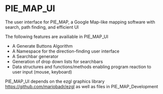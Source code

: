 # PIE_MAP_UI
The user interface for PIE_MAP, a Google Map-like mapping software with search, path finding, and efficient UI

The following features are availiable in PIE_MAP_UI
- A Generate Buttons Algorithm
- A Namespace for the direction-finding user interface
- A Searchbar generator
- Generation of drop down lists for searchbars
- Data structures and functions/methods enabling program reaction to user input (mouse, keyboard)

PIE_MAP_UI depends on the ezgl graphics library https://github.com/mariobadr/ezgl 
as well as files in PIE_MAP_Development
